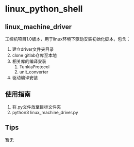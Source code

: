 # linux_python_shell

## linux_machine_driver

工控机项目1.0版本，用于linux环境下驱动安装初始化脚本，包含：

1. 建立driver文件夹目录
2. clone gitlab仓库至本地
3. 相关库的编译安装
    1. TunkiaProtocol
    2. unit_converter
4. 驱动编译安装

## 使用指南

1. 将.py文件放至目标文件夹
2. python3 linux_machine_driver.py

## Tips

暂无
